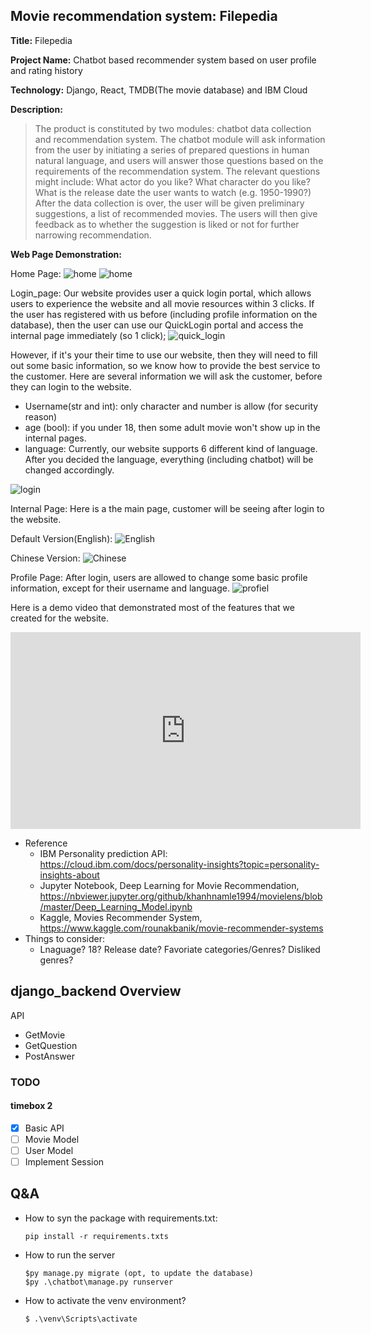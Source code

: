 
## Movie recommendation system: Filepedia

**Title:** Filepedia

**Project Name:** Chatbot based recommender system based on user profile and rating history

**Technology:** Django, React, TMDB(The movie database) and IBM Cloud 

**Description:**
  > The product is constituted by two modules: chatbot data collection and recommendation system. The chatbot module will ask information from the user by initiating a series of prepared questions in human natural language, and users will answer those questions based on the requirements of the recommendation system. The relevant questions might include: What actor do you like? What character do you like?  What is the release date the user wants to watch (e.g. 1950-1990?) After the data collection is over, the user will be given preliminary suggestions, a list of recommended movies. The users will then give feedback as to whether the suggestion is liked or not for further narrowing recommendation. 

**Web Page Demonstration:**

Home Page:
![home](./home_page1.png)
![home](./home_page2.png)

Login_page:
Our website provides user a quick login portal, which allows users to experience the website and all movie resources within 3 clicks.
If the user has registered with us before (including profile information on the database), then the user can use our QuickLogin portal and access the internal page immediately (so 1 click); 
![quick_login](./quick_login.png)

However, if it's your their time to use our website, then they will need to fill out some basic information, so we know how to provide the best service to the customer. Here are several information we will ask the customer, before they can login to the website.
- Username(str and int): only character and number is allow (for security reason)
- age (bool): if you under 18, then some adult movie won't show up in the internal pages.
- language: Currently, our website supports 6 different kind of language. After you decided the language, everything (including chatbot) will be changed accordingly.
  
![login](./login_page.png)



Internal Page:
Here is a the main page, customer will be seeing after login to the website. 

Default Version(English):
![English](./main_page(with%20editing).png)

Chinese Version:
![Chinese](./main_page(chinese).jpg)

Profile Page: After login, users are allowed to change some basic profile information, except for their username and language.
![profiel](./main_page_profile.png)


Here is a demo video that demonstrated most of the features that we created for the website. 

<iframe width="560" height="315" src="https://www.youtube.com/embed/4NUrV0MpXek" title="YouTube video player" frameborder="0" allow="accelerometer; autoplay; clipboard-write; encrypted-media; gyroscope; picture-in-picture" allowfullscreen></iframe>

  - Reference
    - IBM Personality prediction API: https://cloud.ibm.com/docs/personality-insights?topic=personality-insights-about
    - Jupyter Notebook, Deep Learning for Movie Recommendation, https://nbviewer.jupyter.org/github/khanhnamle1994/movielens/blob/master/Deep_Learning_Model.ipynb
    - Kaggle, Movies Recommender System, https://www.kaggle.com/rounakbanik/movie-recommender-systems
  - Things to consider:
    - Lnaguage? 18? Release date? Favoriate categories/Genres? Disliked genres?
  
 
## django_backend Overview
API
+ GetMovie
+ GetQuestion
+ PostAnswer

### TODO
#### timebox 2
+ [x] Basic API
+ [ ] Movie Model
+ [ ] User Model
+ [ ] Implement Session

## Q&A
- How to syn the package with requirements.txt:
  ```
  pip install -r requirements.txts
  ```
- How to run the server
  ```
  $py manage.py migrate (opt, to update the database)
  $py .\chatbot\manage.py runserver
  ```
- How to activate the venv environment?
  ```
  $ .\venv\Scripts\activate
  ```

